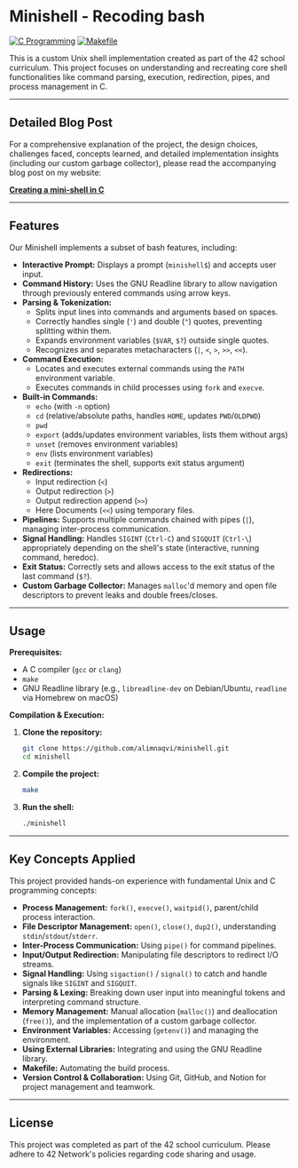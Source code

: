 # Minishell - Recoding bash

[![C Programming](https://img.shields.io/badge/Language-C-blue.svg)](https://en.wikipedia.org/wiki/C_(programming_language))
[![Makefile](https://img.shields.io/badge/Build-Make-brightgreen.svg)](https://www.gnu.org/software/make/)
<!-- Add other badges if relevant, e.g., license, 42 badge -->

This is a custom Unix shell implementation created as part of the 42 school curriculum. This project focuses on understanding and recreating core shell functionalities like command parsing, execution, redirection, pipes, and process management in C.

---

## Detailed Blog Post

For a comprehensive explanation of the project, the design choices, challenges faced, concepts learned, and detailed implementation insights (including our custom garbage collector), please read the accompanying blog post on my website:

**[Creating a mini-shell in C](https://alimnaqvi.com/blog/minishell)**

---

## Features

Our Minishell implements a subset of bash features, including:

*   **Interactive Prompt:** Displays a prompt (`minishell$`) and accepts user input.
*   **Command History:** Uses the GNU Readline library to allow navigation through previously entered commands using arrow keys.
*   **Parsing & Tokenization:**
    *   Splits input lines into commands and arguments based on spaces.
    *   Correctly handles single (`'`) and double (`"`) quotes, preventing splitting within them.
    *   Expands environment variables (`$VAR`, `$?`) outside single quotes.
    *   Recognizes and separates metacharacters (`|`, `<`, `>`, `>>`, `<<`).
*   **Command Execution:**
    *   Locates and executes external commands using the `PATH` environment variable.
    *   Executes commands in child processes using `fork` and `execve`.
*   **Built-in Commands:**
    *   `echo` (with `-n` option)
    *   `cd` (relative/absolute paths, handles `HOME`, updates `PWD`/`OLDPWD`)
    *   `pwd`
    *   `export` (adds/updates environment variables, lists them without args)
    *   `unset` (removes environment variables)
    *   `env` (lists environment variables)
    *   `exit` (terminates the shell, supports exit status argument)
*   **Redirections:**
    *   Input redirection (`<`)
    *   Output redirection (`>`)
    *   Output redirection append (`>>`)
    *   Here Documents (`<<`) using temporary files.
*   **Pipelines:** Supports multiple commands chained with pipes (`|`), managing inter-process communication.
*   **Signal Handling:** Handles `SIGINT` (`Ctrl-C`) and `SIGQUIT` (`Ctrl-\`) appropriately depending on the shell's state (interactive, running command, heredoc).
*   **Exit Status:** Correctly sets and allows access to the exit status of the last command (`$?`).
*   **Custom Garbage Collector:** Manages `malloc`'d memory and open file descriptors to prevent leaks and double frees/closes.

---

## Usage

**Prerequisites:**

*   A C compiler (`gcc` or `clang`)
*   `make`
*   GNU Readline library (e.g., `libreadline-dev` on Debian/Ubuntu, `readline` via Homebrew on macOS)

**Compilation & Execution:**

1.  **Clone the repository:**
    ```bash
    git clone https://github.com/alimnaqvi/minishell.git
    cd minishell
    ```
2.  **Compile the project:**
    ```bash
    make
    ```
3.  **Run the shell:**
    ```bash
    ./minishell
    ```

---

## Key Concepts Applied

This project provided hands-on experience with fundamental Unix and C programming concepts:

*   **Process Management:** `fork()`, `execve()`, `waitpid()`, parent/child process interaction.
*   **File Descriptor Management:** `open()`, `close()`, `dup2()`, understanding `stdin`/`stdout`/`stderr`.
*   **Inter-Process Communication:** Using `pipe()` for command pipelines.
*   **Input/Output Redirection:** Manipulating file descriptors to redirect I/O streams.
*   **Signal Handling:** Using `sigaction()` / `signal()` to catch and handle signals like `SIGINT` and `SIGQUIT`.
*   **Parsing & Lexing:** Breaking down user input into meaningful tokens and interpreting command structure.
*   **Memory Management:** Manual allocation (`malloc()`) and deallocation (`free()`), and the implementation of a custom garbage collector.
*   **Environment Variables:** Accessing (`getenv()`) and managing the environment.
*   **Using External Libraries:** Integrating and using the GNU Readline library.
*   **Makefile:** Automating the build process.
*   **Version Control & Collaboration:** Using Git, GitHub, and Notion for project management and teamwork.

---

## License

This project was completed as part of the 42 school curriculum. Please adhere to 42 Network's policies regarding code sharing and usage.
